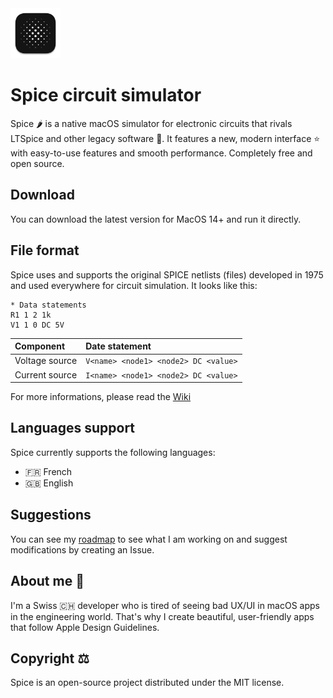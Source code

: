 <img src="https://github.com/l0uisgrange/spice/blob/main/Spice/Assets.xcassets/AppIcon.appiconset/512x512%202x%201.png" width="80">

# Spice circuit simulator

Spice 🌶️ is a native macOS simulator for electronic circuits that rivals LTSpice and other legacy software 🤮. It features a new, modern interface ⭐️ with easy-to-use features and smooth performance. Completely free and open source.

## Download

You can download the latest version for MacOS 14+ and run it directly.

## File format

Spice uses and supports the original SPICE netlists (files) developed in 1975 and used everywhere for circuit simulation. It looks like this:
```text
* Data statements
R1 1 2 1k
V1 1 0 DC 5V
```
| Component | Date statement |
| :-- | :-- |
| Voltage source | `V<name> <node1> <node2> DC <value>` |
| Current source | `I<name> <node1> <node2> DC <value>` |

For more informations, please read the [Wiki](https://github.com/l0uisgrange/spice/wiki)

## Languages support

Spice currently supports the following languages:
- 🇫🇷 French
- 🇬🇧 English

## Suggestions

You can see my [roadmap](https://github.com/users/l0uisgrange/projects/2) to see what I am working on and suggest modifications by creating an Issue.

## About me 👀

I'm a Swiss 🇨🇭 developer who is tired of seeing bad UX/UI in macOS apps in the engineering world. That's why I create beautiful, user-friendly apps that follow Apple Design Guidelines.

## Copyright ⚖️

Spice is an open-source project distributed under the MIT license.
